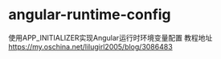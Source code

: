 # angular-runtime-config
使用APP_INITIALIZER实现Angular运行时环境变量配置
教程地址 https://my.oschina.net/lilugirl2005/blog/3086483

